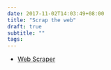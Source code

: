 ```yaml
---
date: 2017-11-02T14:03:49+08:00
title: "Scrap the web"
draft: true
subtitle: ""
tags:
---
```


- [Web Scraper](http://webscraper.io/)

